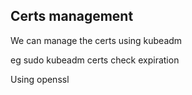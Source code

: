 ## Certs management

We can manage the certs using kubeadm

eg sudo kubeadm certs check expiration

Using openssl

